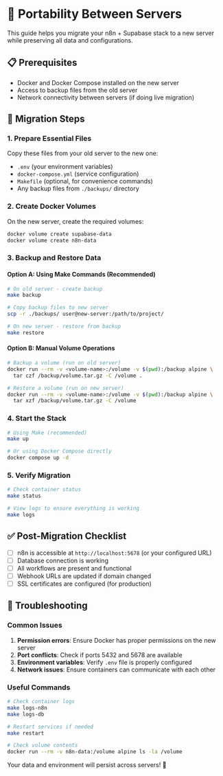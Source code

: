 # 🔄 Portability Between Servers

This guide helps you migrate your n8n + Supabase stack to a new server while preserving all data and configurations.

## 📋 Prerequisites

- Docker and Docker Compose installed on the new server
- Access to backup files from the old server
- Network connectivity between servers (if doing live migration)

## 🚀 Migration Steps

### 1. **Prepare Essential Files**

Copy these files from your old server to the new one:

- `.env` (your environment variables)
- `docker-compose.yml` (service configuration)
- `Makefile` (optional, for convenience commands)
- Any backup files from `./backups/` directory

### 2. **Create Docker Volumes**

On the new server, create the required volumes:

```bash
docker volume create supabase-data
docker volume create n8n-data
```

### 3. **Backup and Restore Data**

#### Option A: Using Make Commands (Recommended)

```bash
# On old server - create backup
make backup

# Copy backup files to new server
scp -r ./backups/ user@new-server:/path/to/project/

# On new server - restore from backup
make restore
```

#### Option B: Manual Volume Operations

```bash
# Backup a volume (run on old server)
docker run --rm -v <volume-name>:/volume -v $(pwd):/backup alpine \
  tar czf /backup/volume.tar.gz -C /volume .

# Restore a volume (run on new server)
docker run --rm -v <volume-name>:/volume -v $(pwd):/backup alpine \
  tar xzf /backup/volume.tar.gz -C /volume
```

### 4. **Start the Stack**

```bash
# Using Make (recommended)
make up

# Or using Docker Compose directly
docker compose up -d
```

### 5. **Verify Migration**

```bash
# Check container status
make status

# View logs to ensure everything is working
make logs
```

## ✅ Post-Migration Checklist

- [ ] n8n is accessible at `http://localhost:5678` (or your configured URL)
- [ ] Database connection is working
- [ ] All workflows are present and functional
- [ ] Webhook URLs are updated if domain changed
- [ ] SSL certificates are configured (for production)

## 🔧 Troubleshooting

### Common Issues

1. **Permission errors**: Ensure Docker has proper permissions on the new server
2. **Port conflicts**: Check if ports 5432 and 5678 are available
3. **Environment variables**: Verify `.env` file is properly configured
4. **Network issues**: Ensure containers can communicate with each other

### Useful Commands

```bash
# Check container logs
make logs-n8n
make logs-db

# Restart services if needed
make restart

# Check volume contents
docker run --rm -v n8n-data:/volume alpine ls -la /volume
```

Your data and environment will persist across servers! 🎉